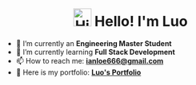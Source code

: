 
<h1 align="center">
<img src='https://qpluspicture.oss-cn-beijing.aliyuncs.com/6LjjQA/Hi.gif' alt='Hi' width="36"/> Hello! I'm Luo  </h1>



- 🔭 I’m currently an **Engineering Master Student**
- 🌱 I’m currently learning **Full Stack Development**
- 📫 How to reach me: **ianloe666@gmail.com**
- 📙 Here is my portfolio: **[Luo's Portfolio](https://law-chain-hot.github.io/portfolio/#/home)**


<!--START_SECTION:waka-->
<!--END_SECTION:waka-->
